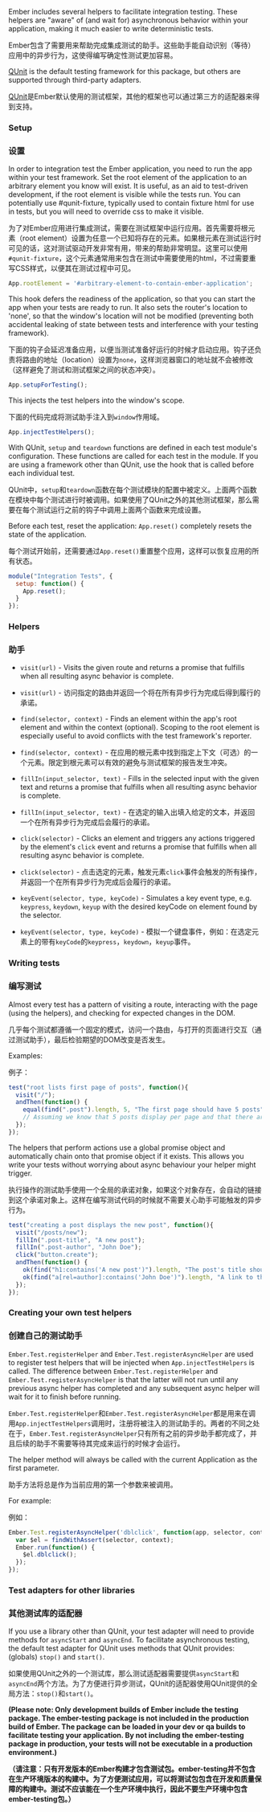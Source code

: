 Ember includes several helpers to facilitate integration testing. These helpers are "aware" of (and wait for) asynchronous behavior within your application, making it much easier to write deterministic tests.

Ember包含了需要用来帮助完成集成测试的助手。这些助手能自动识别（等待）应用中的异步行为，这使得编写确定性测试更加容易。

[QUnit](http://qunitjs.com/) is the default testing framework for this package, but others are supported through third-party adapters.

[QUnit](http://qunitjs.com/)是Ember默认使用的测试框架，其他的框架也可以通过第三方的适配器来得到支持。

### Setup

### 设置

In order to integration test the Ember application, you need to run the app within your test framework. Set the root element of the application to an arbitrary element you know will exist. It is useful, as an aid to test-driven development, if the root element is visible while the tests run. You can potentially use #qunit-fixture, typically used to contain fixture html for use in tests, but you will need to override css to make it visible.

为了对Ember应用进行集成测试，需要在测试框架中运行应用。首先需要将根元素（root element）设置为任意一个已知将存在的元素。如果根元素在测试运行时可见的话，这对测试驱动开发非常有用，带来的帮助非常明显。这里可以使用`#qunit-fixture`，这个元素通常用来包含在测试中需要使用的html，不过需要重写CSS样式，以便其在测试过程中可见。

```javascript
App.rootElement = '#arbitrary-element-to-contain-ember-application';
```

This hook defers the readiness of the application, so that you can start the app when your tests are ready to run. It also sets the router's location to 'none', so that the window's location will not be modified (preventing both accidental leaking of state between tests and interference with your testing framework).

下面的钩子会延迟准备应用，以便当测试准备好运行的时候才启动应用。钩子还负责将路由的地址（location）设置为`none`，这样浏览器窗口的地址就不会被修改（这样避免了测试和测试框架之间的状态冲突）。

```javascript
App.setupForTesting();
```

This injects the test helpers into the window's scope.

下面的代码完成将测试助手注入到`window`作用域。

```javascript
App.injectTestHelpers();
```

With QUnit, `setup` and `teardown` functions are defined in each test module's configuration. These functions are called for each test in the module. If you are using a framework other than QUnit, use the hook that is called before each individual test.

QUnit中，`setup`和`teardown`函数在每个测试模块的配置中被定义。上面两个函数在模块中每个测试进行时被调用。如果使用了QUnit之外的其他测试框架，那么需要在每个测试运行之前的钩子中调用上面两个函数来完成设置。

Before each test, reset the application: `App.reset()` completely resets the state of the application.

每个测试开始前，还需要通过`App.reset()`重置整个应用，这样可以恢复应用的所有状态。

```javascript
module("Integration Tests", {
  setup: function() {
    App.reset();
  }
});
```

### Helpers

### 助手

* `visit(url)` - Visits the given route and returns a promise that fulfills when all resulting async behavior is complete.

* `visit(url)` - 访问指定的路由并返回一个将在所有异步行为完成后得到履行的承诺。

* `find(selector, context)` - Finds an element within the app's root element and within the context (optional). Scoping to the root element is especially useful to avoid conflicts with the test framework's reporter.

* `find(selector, context)` - 在应用的根元素中找到指定上下文（可选）的一个元素。限定到根元素可以有效的避免与测试框架的报告发生冲突。

* `fillIn(input_selector, text)` - Fills in the selected input with the given text and returns a promise that fulfills when all resulting async behavior is complete.

* `fillIn(input_selector, text)` - 在选定的输入出填入给定的文本，并返回一个在所有异步行为完成后会履行的承诺。

* `click(selector)` - Clicks an element and triggers any actions triggered by the element's `click` event and returns a promise that fulfills when all resulting async behavior is complete.

* `click(selector)` -
  点击选定的元素，触发元素`click`事件会触发的所有操作，并返回一个在所有异步行为完成后会履行的承诺。

* `keyEvent(selector, type, keyCode)` - Simulates a key event type, e.g. `keypress`, `keydown`, `keyup` with the desired keyCode on element found by the selector.

* `keyEvent(selector, type, keyCode)` -
  模拟一个键盘事件，例如：在选定元素上的带有`keyCode`的`keypress`，`keydown`，`keyup`事件。

### Writing tests

### 编写测试

Almost every test has a pattern of visiting a route, interacting with the page (using the helpers), and checking for expected changes in the DOM.

几乎每个测试都遵循一个固定的模式，访问一个路由，与打开的页面进行交互（通过测试助手），最后检验期望的DOM改变是否发生。

Examples:

例子：

```javascript
test("root lists first page of posts", function(){
  visit("/");
  andThen(function() {
    equal(find(".post").length, 5, "The first page should have 5 posts");
    // Assuming we know that 5 posts display per page and that there are more than 5 posts
  });
});
```

The helpers that perform actions use a global promise object and automatically chain onto that promise object if it exists. This allows you write your tests without worrying about async behaviour your helper might trigger.

执行操作的测试助手使用一个全局的承诺对象，如果这个对象存在，会自动的链接到这个承诺对象上。这样在编写测试代码的时候就不需要关心助手可能触发的异步行为。

```javascript
test("creating a post displays the new post", function(){
  visit("/posts/new");
  fillIn(".post-title", "A new post");
  fillIn(".post-author", "John Doe");
  click("button.create");
  andThen(function() {
    ok(find("h1:contains('A new post')").length, "The post's title should display");
    ok(find("a[rel=author]:contains('John Doe')").length, "A link to the author should display");
  });
});
```

### Creating your own test helpers

### 创建自己的测试助手

`Ember.Test.registerHelper` and `Ember.Test.registerAsyncHelper` are
used to register test helpers that will be injected when
`App.injectTestHelpers` is called. The difference between
`Ember.Test.registerHelper` and `Ember.Test.registerAsyncHelper` is that
the latter will not run until any previous async helper has completed
and any subsequent async helper will wait for it to finish before
running.

`Ember.Test.registerHelper`和`Ember.Test.registerAsyncHelper`都是用来在调用`App.injectTestHelpers`调用时，注册将被注入的测试助手的。两者的不同之处在于，`Ember.Test.registerAsyncHelper`只有所有之前的异步助手都完成了，并且后续的助手不需要等待其完成来运行的时候才会运行。

The helper method will always be called with the current Application
as the first parameter. 

助手方法将总是作为当前应用的第一个参数来被调用。

For example:

例如：

```javascript
Ember.Test.registerAsyncHelper('dblclick', function(app, selector, context) {
  var $el = findWithAssert(selector, context);
  Ember.run(function() {
    $el.dblclick();
  });
});
```

### Test adapters for other libraries

### 其他测试库的适配器

If you use a library other than QUnit, your test adapter will need to
provide methods for `asyncStart` and `asyncEnd`. To facilitate
asynchronous testing, the default test adapter for QUnit uses methods
that QUnit provides: (globals) `stop()` and `start()`.

如果使用QUnit之外的一个测试库，那么测试适配器需要提供`asyncStart`和`asyncEnd`两个方法。为了方便进行异步测试，QUnit的适配器使用QUnit提供的全局方法：`stop()`和`start()`。

**(Please note: Only development builds of Ember include the testing
package. The ember-testing package is not included in the production
build of Ember. The package can be loaded in your dev or qa builds to
facilitate testing your application. By not including the ember-testing
package in production, your tests will not be executable in a production
environment.)**

**（请注意：只有开发版本的Ember构建才包含测试包。ember-testing并不包含在生产环境版本的构建中。为了方便测试应用，可以将测试包包含在开发和质量保障的构建中。测试不应该能在一个生产环境中执行，因此不要生产环境中包含ember-testing包。）**
